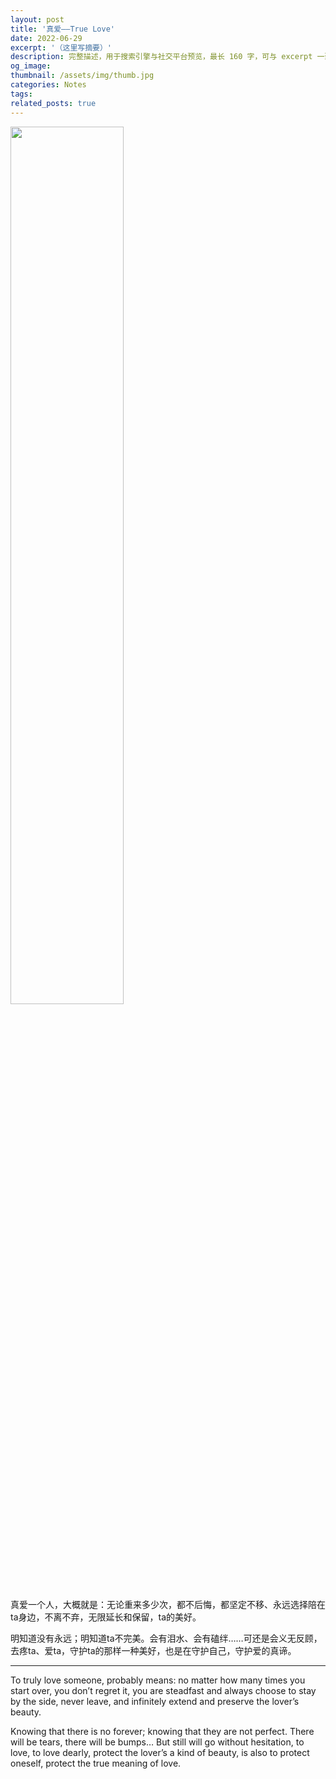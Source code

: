 ```yaml
---
layout: post
title: '真爱——True Love'
date: 2022-06-29
excerpt: '（这里写摘要）'
description: 完整描述，用于搜索引擎与社交平台预览，最长 160 字，可与 excerpt 一致
og_image: 
thumbnail: /assets/img/thumb.jpg
categories: Notes
tags: 
related_posts: true
---
```


<img src="{{ '/assets/img/blog/xxxxxxxx' | relative_url }}" style="width:60%;">

真爱一个人，大概就是：无论重来多少次，都不后悔，都坚定不移、永远选择陪在ta身边，不离不弃，无限延长和保留，ta的美好。

明知道没有永远；明知道ta不完美。会有泪水、会有磕绊……可还是会义无反顾，去疼ta、爱ta，守护ta的那样一种美好，也是在守护自己，守护爱的真谛。

---

To truly love someone, probably means: no matter how many times you start over, you don’t regret it, you are steadfast and always choose to stay by the side, never leave, and infinitely extend and preserve the lover’s beauty.

Knowing that there is no forever; knowing that they are not perfect. There will be tears, there will be bumps… But still will go without hesitation, to love, to love dearly, protect the lover’s a kind of beauty, is also to protect oneself, protect the true meaning of love.